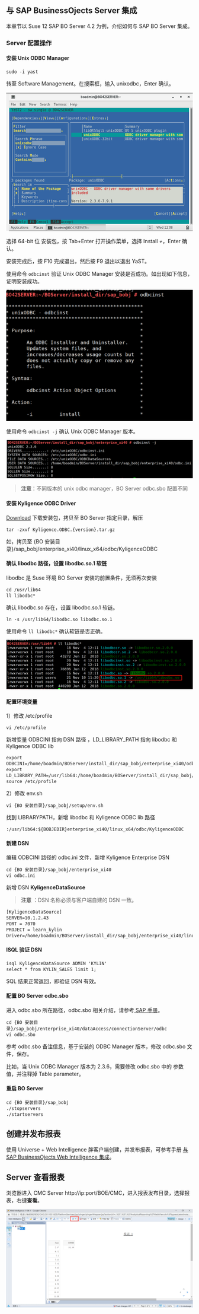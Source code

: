 ## 与 SAP BusinessOjects Server 集成

本章节以 Suse 12 SAP BO Server 4.2 为例，介绍如何与 SAP BO Server 集成。

### Server 配置操作

#### 安装 Unix ODBC Manager 

```
sudo -i yast
```

转至 Software Management。在搜索框，输入 unixodbc，Enter 确认。

![安装 Unix ODBC Manager](../../images/SAP_BO/linux_install_odbc_manager1.png)

选择 64-bit 位 安装包，按 Tab+Enter 打开操作菜单，选择 Install *+*，Enter 确认。

安装完成后，按 F10 完成退出，然后按 F9 退出以退出 YaST。

使用命令 `odbcinst` 验证 Unix ODBC Manager 安装是否成功。如出现如下信息，证明安装成功。

<img src="../../images/SAP_BO/install_sucessfully1.png" alt="安装成功信息" style="zoom:80%;" />

使用命令 `odbcinst -j` 确认 Unix ODBC Manager 版本。

![Unix ODBC Manager 版本](../../images/SAP_BO/odbcmanager_version1.png)

> **注意**：不同版本的 unix odbc manager，BO Server odbc.sbo  配置不同 

#### 安装 Kyligence ODBC Driver

[Download](http://download.kyligence.io/#/download) 下载安装包，拷贝至 BO Server 指定目录，解压

```
tar -zxvf Kyligence.ODBC.{version}.tar.gz
```

如，拷贝至 {BO 安装目录}/sap_bobj/enterprise_xi40/linux_x64/odbc/KyligenceODBC

#### 确认 libodbc 路径，设置 libodbc.so.1 软链

libodbc 是 Suse 环境 BO Server 安装的前置条件，无须再次安装  

```
cd /usr/lib64
ll libodbc*
```

确认 libodbc.so 存在，设置 libodbc.so.1 软链。

```
ln -s /usr/lib64/libodbc.so libodbc.so.1
```

使用命令 `ll libodbc*`  确认软链是否正确。

![验证软链接](../../images/SAP_BO/is_correct1.png)

#### 配置环境变量

1）修改 /etc/profile 

```
vi /etc/profile 
```

新增变量 ODBCINI 指向 DSN 路径 ，LD_LIBRARY_PATH 指向 libodbc 和 Kyligence ODBC lib 

```
export ODBCINI=/home/boadmin/BOServer/install_dir/sap_bobj/enterprise_xi40/odbc.ini
export LD_LIBRARY_PATH=/usr/lib64:/home/boadmin/BOServer/install_dir/sap_bobj/enterprise_xi40/linux_x64/odbc/KyligenceODBC
source /etc/profile 
```

2）修改 env.sh

```
vi {BO 安装目录}/sap_bobj/setup/env.sh
```

找到 LIBRARYPATH，新增 libodbc 和 Kyligence ODBC lib 路径

```
:/usr/lib64:${BOBJEDIR}enterprise_xi40/linux_x64/odbc/KyligenceODBC
```

#### 新建 DSN 

编辑 ODBCINI 路径的 odbc.ini 文件，新增 Kyligence Enterprise DSN

```
cd {BO 安装目录}/sap_bobj/enterprise_xi40
vi odbc.ini
```

新增 DSN **KyligenceDataSource** 

> **注意** ：DSN 名称必须与客户端自建的 DSN 一致。

```
[KyligenceDataSource]
SERVER=10.1.2.43
PORT = 7070
PROJECT = learn_kylin
Driver=/home/boadmin/BOServer/install_dir/sap_bobj/enterprise_xi40/linux_x64/odbc/KyligenceODBC/libKyligenceODBC64.so
```

#### ISQL 验证 DSN

```
isql KyligenceDataSource ADMIN 'KYLIN'
select * from KYLIN_SALES limit 1;
```

SQL 结果正常返回，即验证 DSN 有效。

#### 配置 BO Server odbc.sbo

进入 odbc.sbo 所在路径，odbc.sbo 相关介绍，请参考[ SAP 手册](https://help.sap.com/viewer/aa4cb9ab429349e49678e146f05d7341/4.2.6/en-US/4594fbce6e041014910aba7db0e91070.html)。

```
cd {BO 安装目录}/sap_bobj/enterprise_xi40/dataAccess/connectionServer/odbc
vi odbc.sbo
```

参考 odbc.sbo 备注信息，基于安装的 ODBC Manager 版本，修改 odbc.sbo  文件，保存。

比如，当 Unix ODBC Manager 版本为 2.3.6，需要修改 odbc.sbo 中的 <Library Platform="Unix"> 参数值，并注释掉 Table parameter。

#### 重启 BO Server

```
cd {BO 安装目录}/sap_bobj
./stopservers
./startservers
```



## 创建并发布报表

使用 Universe + Web Intelligence 胖客户端创建，并发布报表，可参考手册 [与 SAP BusinessOjects Web Intelligence 集成](sap_bo_client.cn.md)。



## Server 查看报表

浏览器进入 CMC Server http://ip:port/BOE/CMC，进入报表发布目录，选择报表，右键**查看**。

![查看报表](../../images/SAP_BO/view_server_report2.png)





